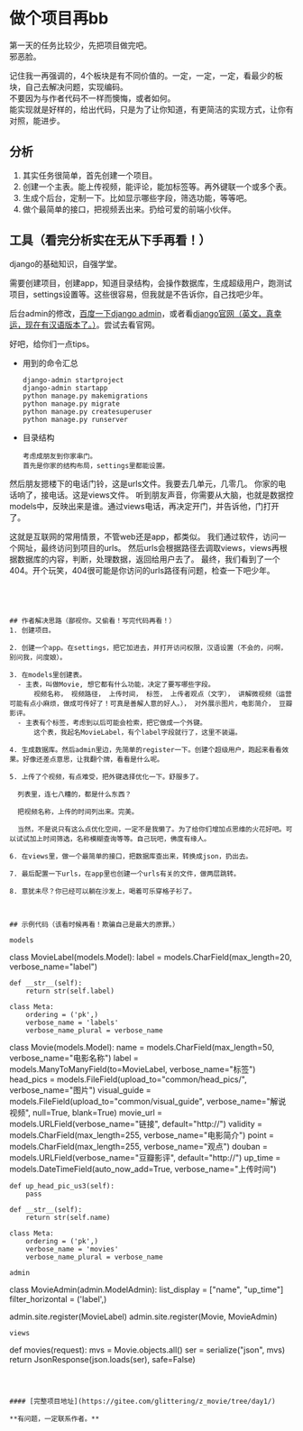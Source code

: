 # 做个项目再bb
第一天的任务比较少，先把项目做完吧。    
邪恶脸。

记住我一再强调的，4个板块是有不同价值的。一定，一定，一定，看最少的板块，自己去解决问题，实现编码。     
不要因为与作者代码不一样而懊悔，或者如何。    
能实现就是好样的，给出代码，只是为了让你知道，有更简洁的实现方式，让你有对照，能进步。    



## 分析

1. 其实任务很简单，首先创建一个项目。
2. 创建一个主表。能上传视频，能评论，能加标签等。再外键联一个或多个表。
4. 生成个后台，定制一下。比如显示哪些字段，筛选功能，等等吧。
5. 做个最简单的接口，把视频丢出来。扔给可爱的前端小伙伴。



## 工具（看完分析实在无从下手再看！）
django的基础知识，自强学堂。

需要创建项目，创建app，知道目录结构，会操作数据库，生成超级用户，跑测试项目，settings设置等。这些很容易，但我就是不告诉你，自己找吧少年。      

后台admin的修改，[百度一下django admin](https://www.baidu.com/s?wd=django+admin)，或者看[django官网（英文，真幸运，现在有汉语版本了。）](https://docs.djangoproject.com/zh-hans/3.1/)。尝试去看官网。

好吧，给你们一点tips。

- 用到的命令汇总

  ```shell
  django-admin startproject    
  django-admin startapp
  python manage.py makemigrations
  python manage.py migrate
  python manage.py createsuperuser
  python manage.py runserver
  ```

- 目录结构

  ```
  考虑成朋友到你家串门。
  首先是你家的结构布局，settings里都能设置。
然后朋友摁楼下的电话门铃，这是urls文件。我要去几单元，几零几。
  你家的电话响了，接电话。这是views文件。
  听到朋友声音，你需要从大脑，也就是数据控models中，反映出来是谁。通过views电话，再决定开门，并告诉他，门打开了。
  
  这就是互联网的常用情景，不管web还是app，都类似。
  我们通过软件，访问一个网址，最终访问到项目的urls。
  然后urls会根据路径去调取views，views再根据数据库的内容，判断，处理数据，返回给用户去了。
  最终，我们看到了一个404。开个玩笑，404很可能是你访问的urls路径有问题，检查一下吧少年。
  ```
  



## 作者解决思路（鄙视你。又偷看！写完代码再看！）
1. 创建项目。

2. 创建一个app。在settings，把它加进去，并打开访问权限，汉语设置（不会的，问啊，别问我，问度娘）。

3. 在models里创建表。
    - 主表，叫做Movie, 想它都有什么功能，决定了要写哪些字段。    
        视频名称， 视频路径， 上传时间， 标签， 上传者观点（文字）， 讲解微视频（运营可能有点小麻烦，做成可传好了！可真是善解人意的好人。）， 对外展示图片，电影简介， 豆瓣影评。
    - 主表有个标签，考虑到以后可能会检索，把它做成一个外键。    
        这个表，我起名MovieLabel，有个label字段就行了，这里不装逼。

4. 生成数据库。然后admin里边，先简单的register一下。创建个超级用户，跑起来看看效果。好像还差点意思，让我翻个牌，看看是什么呢。

5. 上传了个视频，有点难受，把外键选择优化一下。舒服多了。

    列表里，连七八糟的，都是什么东西？

    把视频名称，上传的时间列出来。完美。

    当然，不是说只有这么点优化空间，一定不是我懒了。为了给你们增加点思维的火花好吧。可以试试加上时间筛选，名称模糊查询等等。自己玩吧，佛度有缘人。

6. 在views里，做一个最简单的接口，把数据库查出来，转换成json，扔出去。

7. 最后配置一下urls，在app里也创建一个urls有关的文件，做两层跳转。

8. 意犹未尽？你已经可以躺在沙发上，喝着可乐穿格子衫了。



## 示例代码（该看时候再看！欺骗自己是最大的原罪。）

models
```
class MovieLabel(models.Model):
    label = models.CharField(max_length=20, verbose_name="label")

    def __str__(self):
        return str(self.label)

    class Meta:
        ordering = ('pk',)
        verbose_name = 'labels'
        verbose_name_plural = verbose_name


class Movie(models.Model):
    name = models.CharField(max_length=50, verbose_name="电影名称")
    label = models.ManyToManyField(to=MovieLabel, verbose_name="标签")
    head_pics = models.FileField(upload_to="common/head_pics/", verbose_name="图片")
    visual_guide = models.FileField(upload_to="common/visual_guide", verbose_name="解说视频", null=True, blank=True)
    movie_url = models.URLField(verbose_name="链接", default="http://")
    validity = models.CharField(max_length=255, verbose_name="电影简介")
    point = models.CharField(max_length=255, verbose_name="观点")
    douban = models.URLField(verbose_name="豆瓣影评", default="http://")
    up_time = models.DateTimeField(auto_now_add=True, verbose_name="上传时间")

    def up_head_pic_us3(self):
        pass

    def __str__(self):
        return str(self.name)

    class Meta:
        ordering = ('pk',)
        verbose_name = 'movies'
        verbose_name_plural = verbose_name
```
admin
```
class MovieAdmin(admin.ModelAdmin):
    list_display = ["name", "up_time"]
    filter_horizontal = ('label',)

admin.site.register(MovieLabel)
admin.site.register(Movie, MovieAdmin)
```
views
```
def movies(request):
    mvs = Movie.objects.all()
    ser = serialize("json", mvs)
    return JsonResponse(json.loads(ser), safe=False)
```



#### [完整项目地址](https://gitee.com/glittering/z_movie/tree/day1/)

**有问题，一定联系作者。**